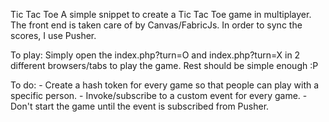 Tic Tac Toe
A simple snippet to create a Tic Tac Toe game in multiplayer. The front end is taken care of by Canvas/FabricJs. In order to sync the scores, I use Pusher.

To play:
Simply open the index.php?turn=O and index.php?turn=X in 2 different browsers/tabs to play the game. Rest should be simple enough :P

To do:
	- Create a hash token for every game so that people can play with a specific person.
	- Invoke/subscribe to a custom event for every game.
	- Don't start the game until the event is subscribed from Pusher.